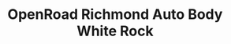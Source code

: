 ---
title: "OpenRoad Richmond Auto Body White Rock"
url: /surrey/openroad-richmond-auto-body-white-rock/
shop: Autowerkstatt
---